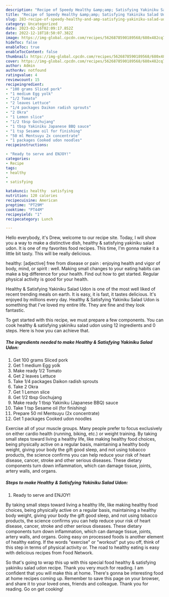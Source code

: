 ```yaml
---
description: "Recipe of Speedy Healthy &amp;amp; Satisfying Yakiniku Salad Udon"
title: "Recipe of Speedy Healthy &amp;amp; Satisfying Yakiniku Salad Udon"
slug: 283-recipe-of-speedy-healthy-and-amp-satisfying-yakiniku-salad-udon
category: Uncategorized
date: 2023-02-16T02:09:17.852Z
date: 2022-12-18T18:50:07.382Z
image: https://img-global.cpcdn.com/recipes/5626878590189568/680x482cq70/healthy-satisfying-yakiniku-salad-udon-recipe-main-photo.jpg
hideToc: false
enableToc: true
enableTocContent: false
thumbnail: https://img-global.cpcdn.com/recipes/5626878590189568/680x482cq70/healthy-satisfying-yakiniku-salad-udon-recipe-main-photo.jpg
cover: https://img-global.cpcdn.com/recipes/5626878590189568/680x482cq70/healthy-satisfying-yakiniku-salad-udon-recipe-main-photo.jpg
author: Admin
authorAv: notfound
ratingvalue: 4
reviewcount: 15
recipeingredient:
- "100 grams Sliced pork"
- "1 medium Egg yolk"
- "1/2 Tomato"
- "2 leaves Lettuce"
- "1/4 packages Daikon radish sprouts"
- "2 Okra"
- "1 Lemon slice"
- "1/2 tbsp Gochujang"
- "1 tbsp Yakiniku Japanese BBQ sauce"
- "1 tsp Sesame oil for finishing"
- "50 ml Mentsuyu 2x concentrate"
- "1 packages Cooked udon noodles"
recipeinstructions:

- "Ready to serve and ENJOY!"
categories:
- Recipe
tags:
- healthy
- 
- satisfying

katakunci: healthy  satisfying 
nutrition: 120 calories
recipecuisine: American
preptime: "PT29M"
cooktime: "PT44M"
recipeyield: "1"
recipecategory: Lunch

---
```



Hello everybody, it's Drew, welcome to our recipe site. Today, I will show you a way to make a distinctive dish, healthy &amp; satisfying yakiniku salad udon. It is one of my favorites food recipes. This time, I'm gonna make it a little bit tasty. This will be really delicious.

healthy: [adjective] free from disease or pain : enjoying health and vigor of body, mind, or spirit : well. Making small changes to your eating habits can make a big difference for your health. Find out how to get started. Regular physical activity is good for your health.

Healthy &amp; Satisfying Yakiniku Salad Udon is one of the most well liked of recent trending meals on earth. It is easy, it is fast, it tastes delicious. It's enjoyed by millions every day. Healthy &amp; Satisfying Yakiniku Salad Udon is something that I've loved my entire life. They are fine and they look fantastic.


To get started with this recipe, we must prepare a few components. You can cook healthy &amp; satisfying yakiniku salad udon using 12 ingredients and 0 steps. Here is how you can achieve that.

<!--inarticleads1-->

##### The ingredients needed to make Healthy &amp; Satisfying Yakiniku Salad Udon:

1. Get 100 grams Sliced pork
1. Get 1 medium Egg yolk
1. Make ready 1/2 Tomato
1. Get 2 leaves Lettuce
1. Take 1/4 packages Daikon radish sprouts
1. Take 2 Okra
1. Get 1 Lemon slice
1. Get 1/2 tbsp Gochujang
1. Make ready 1 tbsp Yakiniku (Japanese BBQ) sauce
1. Take 1 tsp Sesame oil (for finishing)
1. Prepare 50 ml Mentsuyu (2x concentrate)
1. Get 1 packages Cooked udon noodles


Exercise all of your muscle groups. Many people prefer to focus exclusively on either cardio health (running, biking, etc.) or weight training. By taking small steps toward living a healthy life, like making healthy food choices, being physically active on a regular basis, maintaining a healthy body weight, giving your body the gift good sleep, and not using tobacco products, the science confirms you can help reduce your risk of heart disease, cancer, stroke and other serious diseases. These dietary components turn down inflammation, which can damage tissue, joints, artery walls, and organs. 

<!--inarticleads2-->

##### Steps to make Healthy &amp; Satisfying Yakiniku Salad Udon:


1. Ready to serve and ENJOY!

By taking small steps toward living a healthy life, like making healthy food choices, being physically active on a regular basis, maintaining a healthy body weight, giving your body the gift good sleep, and not using tobacco products, the science confirms you can help reduce your risk of heart disease, cancer, stroke and other serious diseases. These dietary components turn down inflammation, which can damage tissue, joints, artery walls, and organs. Going easy on processed foods is another element of healthy eating. If the words &#34;exercise&#34; or &#34;workout&#34; put you off, think of this step in terms of physical activity or. The road to healthy eating is easy with delicious recipes from Food Network. 

So that's going to wrap this up with this special food healthy &amp; satisfying yakiniku salad udon recipe. Thank you very much for reading. I am confident that you will make this at home. There's gonna be interesting food at home recipes coming up. Remember to save this page on your browser, and share it to your loved ones, friends and colleague. Thank you for reading. Go on get cooking!
